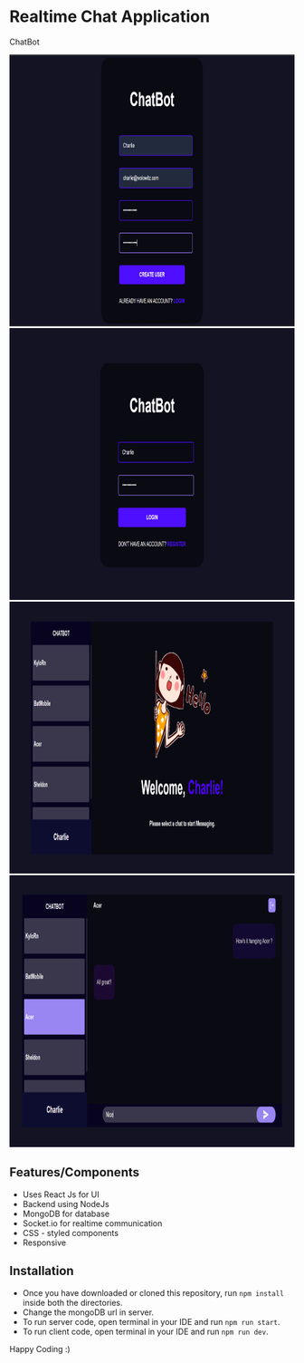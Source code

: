# Realtime Chat Application
ChatBot

<img src="https://github.com/KyloRen04/ChatApp/blob/main/Register%20Page.png" width=920 height=480>
<img src="https://github.com/KyloRen04/ChatApp/blob/main/Login%20Page.png" width=920 height=480>
<img src="https://github.com/KyloRen04/ChatApp/blob/main/Welcome%20Page.png" width=920 height=480>
<img src="https://github.com/KyloRen04/ChatApp/blob/main/Chat%20Page.png" width=920 height=480>

## Features/Components
- Uses React Js for UI
- Backend using NodeJs
- MongoDB for database 
- Socket.io for realtime communication
- CSS - styled components
- Responsive

## Installation
- Once you have downloaded or cloned this repository, run `npm install` inside both the directories.
- Change the mongoDB url in server.
- To run server code, open terminal in your IDE and run `npm run start`.  
- To run client code, open terminal in your IDE and run `npm run dev`.

Happy Coding :)
